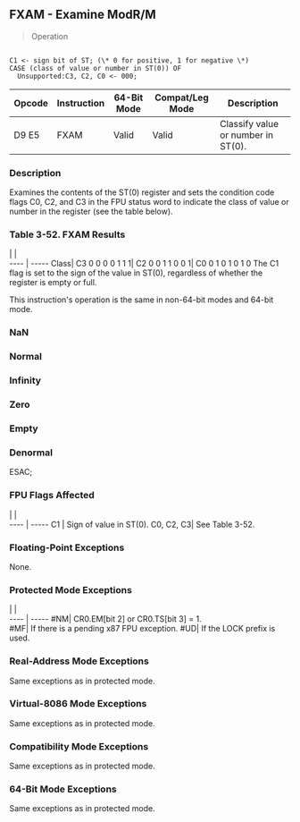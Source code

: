 ## FXAM - Examine ModR/M

> Operation
``` slim

C1 <- sign bit of ST; (\* 0 for positive, 1 for negative \*)
CASE (class of value or number in ST(0)) OF
  Unsupported:C3, C2, C0 <- 000;
```

 Opcode| Instruction| 64-Bit Mode| Compat/Leg Mode| Description                       
 ---  | --- | --- | --- | ---
 D9 E5 | FXAM       | Valid      | Valid          | Classify value or number in ST(0).

### Description
Examines the contents of the ST(0) register and sets the condition code flags
C0, C2, and C3 in the FPU status word to indicate the class of value or number
in the register (see the table below).


### Table 3-52. FXAM Results
   | |  
---- | -----
 Class| C3 0 0 0 0 1 1 1| C2 0 0 1 1 0 0 1| C0 0 1 0 1 0 1 0
The C1 flag is set to the sign of the value in ST(0), regardless of whether
the register is empty or full.

This instruction's operation is the same in non-64-bit modes and 64-bit mode.



###   NaN
###   Normal
###   Infinity
###   Zero
###   Empty
###   Denormal
ESAC;

### FPU Flags Affected
   | |  
---- | -----
 C1        | Sign of value in ST(0).
 C0, C2, C3| See Table 3-52.        

### Floating-Point Exceptions
None.


### Protected Mode Exceptions
   | |  
---- | -----
 #NM| CR0.EM[bit 2] or CR0.TS[bit 3] = 1.     
 #MF| If there is a pending x87 FPU exception.
 #UD| If the LOCK prefix is used.             

### Real-Address Mode Exceptions
Same exceptions as in protected mode.


### Virtual-8086 Mode Exceptions
Same exceptions as in protected mode.


### Compatibility Mode Exceptions
Same exceptions as in protected mode.


### 64-Bit Mode Exceptions
Same exceptions as in protected mode.
